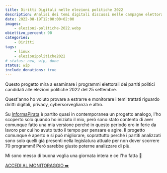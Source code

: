 ```yaml
---
title: Diritti Digitali nelle elezioni politiche 2022
description: Analisi dei temi digitali discussi nelle campagne elettorali delle elezioni politiche 2022
date: 2022-08-19T12:00:00+02:00
images:
    - elezioni-politiche-2022.webp
obiettivo_percent: 90
categories:
    - Diritti
tags:
    - linux
    - elezionipolitiche2022
# status: new, wip, done
status: wip
include_donations: true
---
```



Questo progetto mira a esaminare i programmi elettorali dei partiti politici candidati alle elezioni politiche 2022 del 25 settembre.

Quest'anno ho voluto provare a estrarre e monitorare i temi trattati riguardo diritti digitali, privacy, cybersorveglianza e altro.

Su [InformaPirata](https://www.informapirata.it/2022/08/16/il-progetto-di-monitoraggio-di-informapirata-sulla-presenza-dei-temi-digitali-nei-programmi-dei-partiti-per-le-elezioni-politiche-2022/) è partito quasi in contemporanea un progetto analogo, l'ho scoperto solo quando ho iniziato il mio, però sono stato contento di aver comunque fatto una mia versione perché in questo periodo ero in ferie da lavoro per cui ho avuto tutto il tempo per pensare e agire. Il progetto comunque è aperto e si può migliorare, soprattutto perché i partiti analizzati sono solo quelli già presenti nella legislatura attuale per non dover scorrere 70 programmi! Però sarebbe giusto poterne analizzare di più.

Mi sono messo di buona voglia una giornata intera e ce l'ho fatta 🙂

[ACCEDI AL MONITORAGGIO ➡️](https://gitea.it/loviuz/digitalrights-elezioni2022)